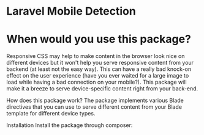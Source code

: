 # Laravel Mobile Detection

# When would you use this package?
Responsive CSS may help to make content in the browser look nice on different devices but it won't help you serve responsive content from your backend (at least not the easy way). This can have a really bad knock-on effect on the user experience (have you ever waited for a large image to load while having a bad connection on your mobile?). This package will make it a breeze to serve device-specific content right from your back-end.

How does this package work?
The package implements various Blade directives that you can use to serve different content from your Blade template for different device types.

Installation
Install the package through composer:
